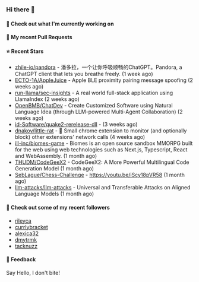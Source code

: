 ### Hi there 👋

#### 👷 Check out what I'm currently working on

#### 🔨 My recent Pull Requests


#### ⭐ Recent Stars

- [zhile-io/pandora](https://github.com/zhile-io/pandora) - 潘多拉，一个让你呼吸顺畅的ChatGPT。Pandora, a ChatGPT client that lets you breathe freely. (1 week ago)
- [ECTO-1A/AppleJuice](https://github.com/ECTO-1A/AppleJuice) - Apple BLE proximity pairing message spoofing (2 weeks ago)
- [run-llama/sec-insights](https://github.com/run-llama/sec-insights) - A real world full-stack application using LlamaIndex (2 weeks ago)
- [OpenBMB/ChatDev](https://github.com/OpenBMB/ChatDev) - Create Customized Software using Natural Language Idea (through LLM-powered Multi-Agent Collaboration) (2 weeks ago)
- [id-Software/quake2-rerelease-dll](https://github.com/id-Software/quake2-rerelease-dll) -  (3 weeks ago)
- [dnakov/little-rat](https://github.com/dnakov/little-rat) - 🐀 Small chrome extension to monitor (and optionally block) other extensions&#39; network calls (4 weeks ago)
- [ill-inc/biomes-game](https://github.com/ill-inc/biomes-game) - Biomes is an open source sandbox MMORPG built for the web using web technologies such as Next.js, Typescript, React and WebAssembly. (1 month ago)
- [THUDM/CodeGeeX2](https://github.com/THUDM/CodeGeeX2) - CodeGeeX2: A More Powerful Multilingual Code Generation Model (1 month ago)
- [SebLague/Chess-Challenge](https://github.com/SebLague/Chess-Challenge) - https://youtu.be/iScy18pVR58 (1 month ago)
- [llm-attacks/llm-attacks](https://github.com/llm-attacks/llm-attacks) - Universal and Transferable Attacks on Aligned Language Models (1 month ago)

#### 👯 Check out some of my recent followers

- [rileyca](https://github.com/rileyca)
- [currlybracket](https://github.com/currlybracket)
- [alexica32](https://github.com/alexica32)
- [dmytrmk](https://github.com/dmytrmk)
- [tacknuzz](https://github.com/tacknuzz)

#### 💬 Feedback

Say Hello, I don't bite!